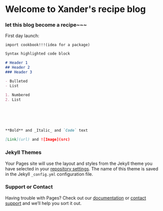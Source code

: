 # Welcome to Xander's recipe blog

### let this blog become a recipe~~~

First day launch:


```
import cookbook!!!(idea for a package)

```

```markdown
Syntax highlighted code block

# Header 1
## Header 2
### Header 3

- Bulleted
- List

1. Numbered
2. List






**Bold** and _Italic_ and `Code` text

[Link](url) and ![Image](src)
```


### Jekyll Themes

Your Pages site will use the layout and styles from the Jekyll theme you have selected in your [repository settings](https://github.com/LalalalaNiu/git.io/settings). The name of this theme is saved in the Jekyll `_config.yml` configuration file.

### Support or Contact

Having trouble with Pages? Check out our [documentation](https://help.github.com/categories/github-pages-basics/) or [contact support](https://github.com/contact) and we’ll help you sort it out.
